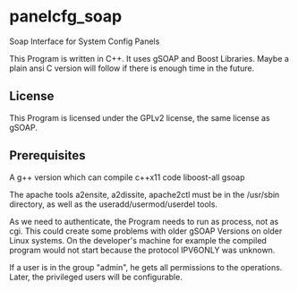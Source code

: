 # panelcfg_soap
Soap Interface for System Config Panels

This Program is written in C++.
It uses gSOAP and Boost Libraries.
Maybe a plain ansi C version will follow if there is enough time in the future.

## License

This Program is licensed under the GPLv2 license, the same license as gSOAP.

## Prerequisites

A g++ version which can compile c++x11 code
liboost-all
gsoap

The apache tools a2ensite, a2dissite, apache2ctl must be in the /usr/sbin directory, as well as the useradd/usermod/userdel tools.

As we need to authenticate, the Program needs to run as process, not as cgi.
This could create some problems with older gSOAP Versions on older Linux systems.
On the developer's machine for example the compiled program would not start because the protocol IPV6ONLY was unknown.

If a user is in the group "admin", he gets all permissions to the operations.
Later, the privileged users will be configurable.
